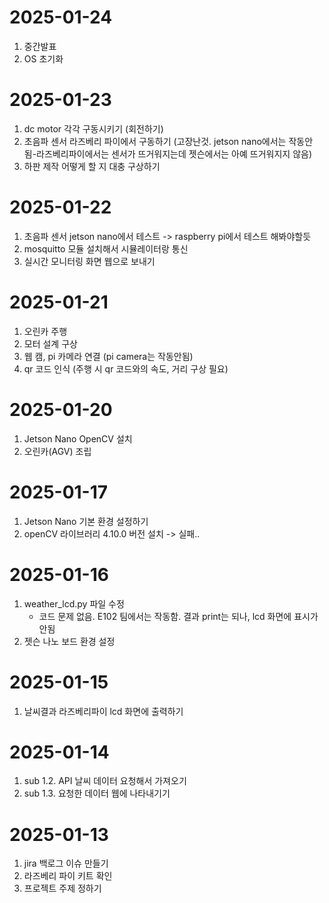 # 2025-01-24
1. 중간발표
2. OS 초기화

# 2025-01-23
1. dc motor 각각 구동시키기 (회전하기)
2. 초음파 센서 라즈베리 파이에서 구동하기 (고장난것. jetson nano에서는 작동안됨-라즈베리파이에서는 센서가 뜨거워지는데 젯슨에서는 아예 뜨거워지지 않음)
3. 하판 제작 어떻게 할 지 대충 구상하기

# 2025-01-22
1. 초음파 센서 jetson nano에서 테스트 -> raspberry pi에서 테스트 해봐야할듯
2. mosquitto 모듈 설치해서 시뮬레이터랑 통신
3. 실시간 모니터링 화면 웹으로 보내기

# 2025-01-21
1. 오린카 주행
2. 모터 설계 구상
3. 웹 캠, pi 카메라 연결 (pi camera는 작동안됨)
4. qr 코드 인식 (주행 시 qr 코드와의 속도, 거리 구상 필요)

# 2025-01-20
1. Jetson Nano OpenCV 설치
2. 오린카(AGV) 조립

# 2025-01-17
1. Jetson Nano 기본 환경 설정하기
2. openCV 라이브러리 4.10.0 버전 설치 -> 실패..

# 2025-01-16
1. weather_lcd.py 파일 수정
    - 코드 문제 없음. E102 팀에서는 작동함. 결과 print는 되나, lcd 화면에 표시가 안됨
2. 젯슨 나노 보드 환경 설정

# 2025-01-15
1. 날씨결과 라즈베리파이 lcd 화면에 출력하기

# 2025-01-14
1. sub 1.2. API 날씨 데이터 요청해서 가져오기
2. sub 1.3. 요청한 데이터 웹에 나타내기기


# 2025-01-13
1. jira 백로그 이슈 만들기
2. 라즈베리 파이 키트 확인
3. 프로젝트 주제 정하기